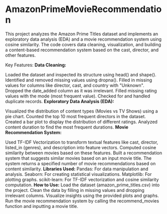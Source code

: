 # AmazonPrimeMovieRecommendation
This project analyzes the Amazon Prime Titles dataset and implements an exploratory data analysis (EDA) and a movie recommendation system using cosine similarity. The code covers data cleaning, visualization, and building a content-based recommendation system based on the cast, director, and other features.

Key Features:
**Data Cleaning:**

Loaded the dataset and inspected its structure using head() and shape().
Identified and removed missing values using dropna().
Filled in missing values for columns like director, cast, and country with "Unknown".
Dropped the date_added column as it was irrelevant.
Filled missing rating values with the mode (most frequent value).
Checked for and handled duplicate records.
**Exploratory Data Analysis (EDA):**

Visualized the distribution of content types (Movies vs TV Shows) using a pie chart.
Counted the top 10 most frequent directors in the dataset.
Created a bar plot to display the distribution of different ratings.
Analyzed content duration to find the most frequent durations.
**Movie Recommendation System:**

Used TF-IDF Vectorization to transform textual features like cast, director, listed_in (genres), and description into feature vectors.
Computed cosine similarity between movies based on these features.
Built a recommendation system that suggests similar movies based on an input movie title.
The system returns a specified number of movie recommendations based on content similarity.
**Libraries Used:**
Pandas: For data manipulation and analysis.
Seaborn: For creating statistical visualizations.
Matplotlib: For plotting graphs.
scikit-learn: For TF-IDF vectorization and cosine similarity computation.
**How to Use:**
Load the dataset (amazon_prime_titles.csv) into the project.
Clean the data by filling in missing values and dropping irrelevant columns.
Visualize insights using the provided plots and graphs.
Run the movie recommendation system by calling the recommend_movies function and inputting a movie title.
